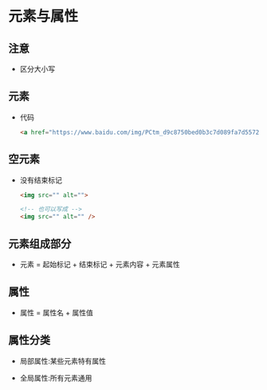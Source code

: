 # 元素与属性

## 注意

  - 区分大小写

## 元素

  - 代码

    ```html
    <a href="https://www.baidu.com/img/PCtm_d9c8750bed0b3c7d089fa7d55720d6cf.png"></a>
    ```

## 空元素

  - 没有结束标记

    ```html
    <img src="" alt="">

    <!-- 也可以写成 -->
    <img src="" alt="" />
    ```

## 元素组成部分

  - 元素 = 起始标记 + 结束标记 + 元素内容 + 元素属性

## 属性

  - 属性 = 属性名 + 属性值

## 属性分类

  - 局部属性:某些元素特有属性

  - 全局属性:所有元素通用
